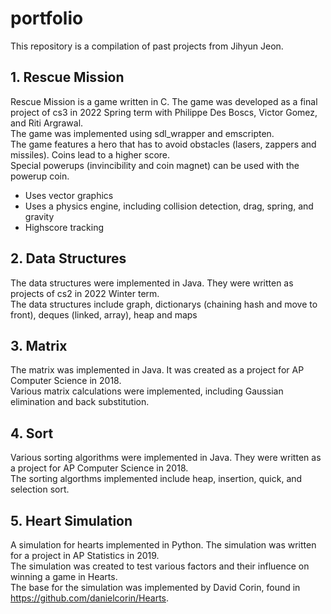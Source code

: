 # portfolio

This repository is a compilation of past projects from Jihyun Jeon.  

## 1. Rescue Mission

Rescue Mission is a game written in C. The game was developed as a final project of cs3 in 2022 Spring term with Philippe Des Boscs, Victor Gomez, and Riti Argrawal.    
The game was implemented using sdl_wrapper and emscripten.   
The game features a hero that has to avoid obstacles (lasers, zappers and missiles). Coins lead to a higher score.    
Special powerups (invincibility and coin magnet) can be used with the powerup coin.  

- Uses vector graphics   
- Uses a physics engine, including collision detection, drag, spring, and gravity    
- Highscore tracking   

## 2. Data Structures

The data structures were implemented in Java. They were written as projects of cs2 in 2022 Winter term.   
The data structures include graph, dictionarys (chaining hash and move to front), deques (linked, array), heap and maps    

## 3. Matrix    

The matrix was implemented in Java. It was created as a project for AP Computer Science in 2018.     
Various matrix calculations were implemented, including Gaussian elimination and back substitution.    

## 4. Sort

Various sorting algorithms were implemented in Java. They were written as a project for AP Computer Science in 2018.     
The sorting algorthms implemented include heap, insertion, quick, and selection sort.    

## 5. Heart Simulation    

A simulation for hearts implemented in Python. The simulation was written for a project in AP Statistics in 2019.   
The simulation was created to test various factors and their influence on winning a game in Hearts.    
The base for the simulation was implemented by David Corin, found in https://github.com/danielcorin/Hearts.    

